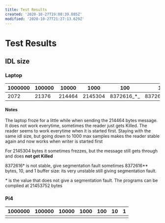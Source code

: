 ```yaml
---
title: Test Results
created: '2020-10-27T19:08:39.885Z'
modified: '2020-10-27T21:27:13.629Z'
---
```


# Test Results

## IDL size
### Laptop
| 1000000 | 100000 | 10000 | 1000 | 100 | 10 | 1 |
| ------- | ------ | ----- | ---- | --- | -- | - |
| 2072    | 21376  | 214464 | 2145304 | 8372616_*_ | 8372616_**_ | 8372616_**_ |


#### Notes
The laptop froze for a little while when sending the 214464 bytes message. It does not work everytime, sometimes the reader just gets Killed. The reader seems to work everytime when it is started first.
Staying with the same idl size, but going down to 1000 max samples makes the reader stable again and now works when writer is started first

For 2145304 bytes it sometimes frezzes, but the message still gets through and does **not get Killed**

8372616* is not stable, give segmentation fault sometimes
8372616** bytes, 10, and 1 buffer size: its very unstable still giving segmentation fault.

_*_ is the value that does not give a segmentation fault. The programs can be complied at 21453752 bytes

### Pi4
| 1000000 | 100000 | 10000 | 1000 | 100 | 10 | 1 |
| ------- | ------ | ----- | ---- | --- | -- | - |
|  |  |  |  |  |  |  |
